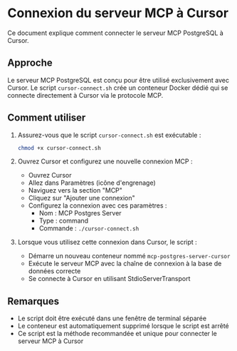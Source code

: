 # Connexion du serveur MCP à Cursor

Ce document explique comment connecter le serveur MCP PostgreSQL à Cursor.

## Approche

Le serveur MCP PostgreSQL est conçu pour être utilisé exclusivement avec Cursor. Le script `cursor-connect.sh` crée un conteneur Docker dédié qui se connecte directement à Cursor via le protocole MCP.

## Comment utiliser

1. Assurez-vous que le script `cursor-connect.sh` est exécutable :

   ```bash
   chmod +x cursor-connect.sh
   ```

2. Ouvrez Cursor et configurez une nouvelle connexion MCP :
   - Ouvrez Cursor
   - Allez dans Paramètres (icône d'engrenage)
   - Naviguez vers la section "MCP"
   - Cliquez sur "Ajouter une connexion"
   - Configurez la connexion avec ces paramètres :
     - Nom : MCP Postgres Server
     - Type : command
     - Commande : `./cursor-connect.sh`

3. Lorsque vous utilisez cette connexion dans Cursor, le script :
   - Démarre un nouveau conteneur nommé `mcp-postgres-server-cursor`
   - Exécute le serveur MCP avec la chaîne de connexion à la base de données correcte
   - Se connecte à Cursor en utilisant StdioServerTransport

## Remarques

- Le script doit être exécuté dans une fenêtre de terminal séparée
- Le conteneur est automatiquement supprimé lorsque le script est arrêté
- Ce script est la méthode recommandée et unique pour connecter le serveur MCP à Cursor